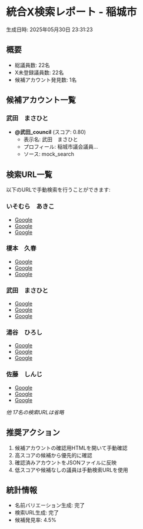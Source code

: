 # 統合X検索レポート - 稲城市

生成日時: 2025年05月30日 23:31:23

## 概要

- 総議員数: 22名
- X未登録議員数: 22名
- 候補アカウント発見数: 1名

## 候補アカウント一覧

### 武田　まさひと

- **@武田_council** (スコア: 0.80)
  - 表示名: 武田　まさひと
  - プロフィール: 稲城市議会議員...
  - ソース: mock_search

## 検索URL一覧

以下のURLで手動検索を行うことができます:

### いそむら　あきこ

- [Google](https://www.google.com/search?q=%22%E3%81%84%E3%81%9D%E3%82%80%E3%82%89%E3%80%80%E3%81%82%E3%81%8D%E3%81%93%22%20%E7%A8%B2%E5%9F%8E%E5%B8%82%20site%3Atwitter.com%20OR%20site%3Ax.com)
- [Google](https://www.google.com/search?q=%22%E3%81%84%E3%81%9D%E3%82%80%E3%82%89%E3%80%80%E3%81%82%E3%81%8D%E3%81%93%22%20%E8%AD%B0%E5%93%A1%20Twitter%20OR%20X)
- [Google](https://www.google.com/search?q=%22%E3%81%84%E3%81%9D%E3%82%80%E3%82%89%22%20%E7%A8%B2%E5%9F%8E%E5%B8%82%E8%AD%B0%E4%BC%9A%E8%AD%B0%E5%93%A1%20Twitter)

### 榎本　久春

- [Google](https://www.google.com/search?q=%22%E6%A6%8E%E6%9C%AC%E3%80%80%E4%B9%85%E6%98%A5%22%20%E7%A8%B2%E5%9F%8E%E5%B8%82%20site%3Atwitter.com%20OR%20site%3Ax.com)
- [Google](https://www.google.com/search?q=%22%E6%A6%8E%E6%9C%AC%E3%80%80%E4%B9%85%E6%98%A5%22%20%E8%AD%B0%E5%93%A1%20Twitter%20OR%20X)
- [Google](https://www.google.com/search?q=%22%E6%A6%8E%E6%9C%AC%22%20%E7%A8%B2%E5%9F%8E%E5%B8%82%E8%AD%B0%E4%BC%9A%E8%AD%B0%E5%93%A1%20Twitter)

### 武田　まさひと

- [Google](https://www.google.com/search?q=%22%E6%AD%A6%E7%94%B0%E3%80%80%E3%81%BE%E3%81%95%E3%81%B2%E3%81%A8%22%20%E7%A8%B2%E5%9F%8E%E5%B8%82%20site%3Atwitter.com%20OR%20site%3Ax.com)
- [Google](https://www.google.com/search?q=%22%E6%AD%A6%E7%94%B0%E3%80%80%E3%81%BE%E3%81%95%E3%81%B2%E3%81%A8%22%20%E8%AD%B0%E5%93%A1%20Twitter%20OR%20X)
- [Google](https://www.google.com/search?q=%22%E6%AD%A6%E7%94%B0%22%20%E7%A8%B2%E5%9F%8E%E5%B8%82%E8%AD%B0%E4%BC%9A%E8%AD%B0%E5%93%A1%20Twitter)

### 湯谷　ひろし

- [Google](https://www.google.com/search?q=%22%E6%B9%AF%E8%B0%B7%E3%80%80%E3%81%B2%E3%82%8D%E3%81%97%22%20%E7%A8%B2%E5%9F%8E%E5%B8%82%20site%3Atwitter.com%20OR%20site%3Ax.com)
- [Google](https://www.google.com/search?q=%22%E6%B9%AF%E8%B0%B7%E3%80%80%E3%81%B2%E3%82%8D%E3%81%97%22%20%E8%AD%B0%E5%93%A1%20Twitter%20OR%20X)
- [Google](https://www.google.com/search?q=%22%E6%B9%AF%E8%B0%B7%22%20%E7%A8%B2%E5%9F%8E%E5%B8%82%E8%AD%B0%E4%BC%9A%E8%AD%B0%E5%93%A1%20Twitter)

### 佐藤　しんじ

- [Google](https://www.google.com/search?q=%22%E4%BD%90%E8%97%A4%E3%80%80%E3%81%97%E3%82%93%E3%81%98%22%20%E7%A8%B2%E5%9F%8E%E5%B8%82%20site%3Atwitter.com%20OR%20site%3Ax.com)
- [Google](https://www.google.com/search?q=%22%E4%BD%90%E8%97%A4%E3%80%80%E3%81%97%E3%82%93%E3%81%98%22%20%E8%AD%B0%E5%93%A1%20Twitter%20OR%20X)
- [Google](https://www.google.com/search?q=%22%E4%BD%90%E8%97%A4%22%20%E7%A8%B2%E5%9F%8E%E5%B8%82%E8%AD%B0%E4%BC%9A%E8%AD%B0%E5%93%A1%20Twitter)

*他 17名の検索URLは省略*

## 推奨アクション

1. 候補アカウントの確認用HTMLを開いて手動確認
2. 高スコアの候補から優先的に確認
3. 確認済みアカウントをJSONファイルに反映
4. 低スコアや候補なしの議員は手動検索URLを使用

## 統計情報

- 名前バリエーション生成: 完了
- 検索URL生成: 完了
- 候補発見率: 4.5%
